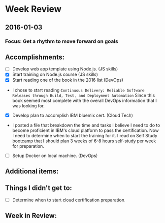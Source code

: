 # Week Review

## 2016-01-03
### Focus: Get a rhythm to move forward on goals

## Accomplishments:
- [ ] Develop web app template using Node.js. (JS skills)
- [x] Start training on Node.js course (JS skills)
- [x] Start reading one of the book in the 2016 list (DevOps)
 - I chose to start reading `Continuous Delivery: Reliable Software Releases through Build, Test, and Deployment Automation` Since this book seemed most complete with the overall DevOps information that I was looking for.
- [x] Develop plan to accomplish IBM bluemix cert. (Cloud Tech)
 - I posted a file that breakdown the time and tasks I believe I need to do to become proficient in IBM's cloud platform to pass the certification. Now I need to determine when to start the training for it. I read on Self Study bootcamp that I should plan 3 weeks of 6-8 hours self-study per week for preparation.
- [ ] Setup Docker on local machine. (DevOps)

## Additional items:

## Things I didn't get to:
 - [ ] Determine when to start cloud certification preparation.

## Week in Review:
